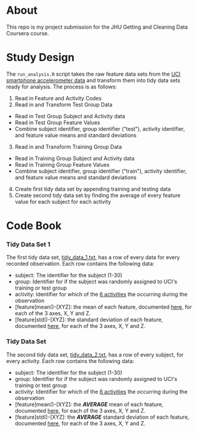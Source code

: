 # About

This repo is my project submission for the JHU Getting and Cleaning Data Coursera course.

# Study Design

The `run_analysis.R` script takes the raw feature data sets from the [UCI smartphone accelerometer data](http://archive.ics.uci.edu/ml/datasets/Human+Activity+Recognition+Using+Smartphones) and transform them into tidy data sets ready for analysis. The process is as follows:

1. Read in Feature and Activity Codes
2. Read in and Transform Test Group Data
  * Read in Test Group Subject and Activity data
  * Read in Test Group Feature Values
  * Combine subject identifier, group identifier ("test"), activity identifier, and feature value means and standard deviations
3. Read in and Transform Training Group Data
  * Read in Training Group Subject and Activity data
  * Read in Training Group Feature Values
  * Combine subject identifier, group identifier ("train"), activity identifier, and feature value means and standard deviations
4. Create first tidy data set by appending training and testing data
5. Create second tidy data set by finding the average of every feature value for each subject for each activity

# Code Book

### Tidy Data Set 1

The first tidy data set, [tidy_data_1.txt](tidy_data_1.txt), has a row of every data for every recorded observation. Each row contains the following data:

* subject: The identifier for the subject (1-30)
* group: Identifier for if the subject was randomly assigned to UCI's training or test group
* activity: Identifier for which of the [6 activities](activity_labels.txt) the occurring during the observation
* [feature]mean()-[XYZ]: the mean of each feature, documented [here](features_info.txt), for each of the 3 axes, X, Y and Z.
* [feature]std()-[XYZ]: the standard deviation of each feature, documented [here](features_info.txt), for each of the 3 axes, X, Y and Z.

### Tidy Data Set

The second tidy data set, [tidy_data_2.txt](tidy_data_2.txt), has a row of every subject, for every activity. Each row contains the following data:

* subject: The identifier for the subject (1-30)
* group: Identifier for if the subject was randomly assigned to UCI's training or test group
* activity: Identifier for which of the [6 activities](activity_labels.txt) the occurring during the observation
* [feature]mean()-[XYZ]: the *__AVERAGE__* mean of each feature, documented [here](features_info.txt), for each of the 3 axes, X, Y and Z.
* [feature]std()-[XYZ]: the *__AVERAGE__* standard deviation of each feature, documented [here](features_info.txt), for each of the 3 axes, X, Y and Z.
